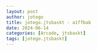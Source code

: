 ```yaml
---
layout: post
author: jotego
title: jotego.jtsbaskt - a1ffbab
date: 2024-06-14
categories: [Arcade, jtsbaskt]
tags: [jotego.jtsbaskt]
---
```


